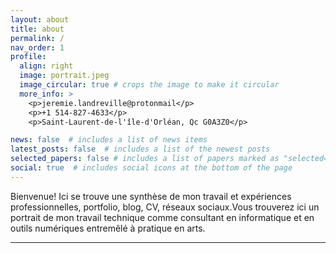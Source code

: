 ```yaml
---
layout: about
title: about
permalink: /
nav_order: 1
profile:
  align: right
  image: portrait.jpeg
  image_circular: true # crops the image to make it circular
  more_info: >
    <p>jeremie.landreville@protonmail</p>
    <p>+1 514-827-4633</p>
    <p>Saint-Laurent-de-l'île-d'Orléan, Qc G0A3Z0</p>

news: false  # includes a list of news items
latest_posts: false  # includes a list of the newest posts
selected_papers: false # includes a list of papers marked as "selected={true}"
social: true  # includes social icons at the bottom of the page
---
```


Bienvenue! Ici se trouve une synthèse de mon travail et expériences professionnelles, 
portfolio, blog, CV, réseaux sociaux.Vous trouverez ici un portrait de mon travail 
technique comme consultant en informatique et en outils numériques 
entremêlé à pratique en arts.

---